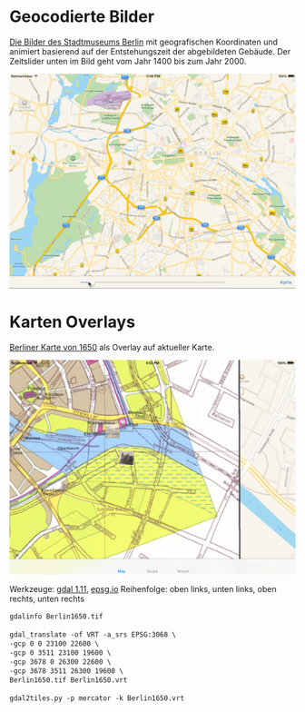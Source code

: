 Geocodierte Bilder
==================

[Die Bilder des Stadtmuseums Berlin](https://commons.wikimedia.org/wiki/Category:Stadtansichten_%28Stiftung_Stadtmuseum_Berlin%29) mit geografischen Koordinaten und animiert basierend auf der Entstehungszeit der abgebildeten Gebäude. Der Zeitslider unten im Bild geht vom Jahr 1400 bis zum Jahr 2000.

![Geocodierte Bilder](https://raw.githubusercontent.com/choefele/coding-da-vinci/master/Animated-Images.gif)

Karten Overlays
===============

[Berliner Karte von 1650](http://www.stadtentwicklung.berlin.de/geoinformation/geodateninfrastruktur/de/geodienste/atom.shtml) als Overlay auf aktueller Karte.

![Berlin 1650](Berlin1650.png)

Werkzeuge: [gdal 1.11](http://www.gdal.org/), [epsg.io](http://epsg.io/3068/map)
Reihenfolge: oben links, unten links, oben rechts, unten rechts

````
gdalinfo Berlin1650.tif

gdal_translate -of VRT -a_srs EPSG:3068 \
-gcp 0 0 23100 22600 \
-gcp 0 3511 23100 19600 \
-gcp 3678 0 26300 22600 \
-gcp 3678 3511 26300 19600 \
Berlin1650.tif Berlin1650.vrt

gdal2tiles.py -p mercator -k Berlin1650.vrt
````
